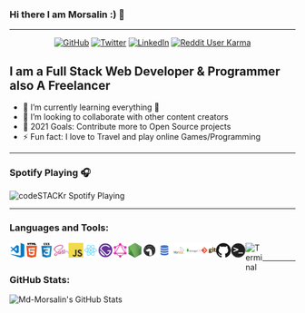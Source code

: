 ### Hi there I am Morsalin :) 👋

<hr>




<p align="center">
	<a href="https://github.com/pip-pipo"><img src="https://img.shields.io/github/followers/terrytangyuan.svg?label=GitHub&style=social" alt="GitHub"></a>
	<a href="https://twitter.com/MrMorsalin1"><img src="https://img.shields.io/twitter/follow/TerryTangYuan?label=Twitter&style=social" alt="Twitter"></a>
	<a href="https://https://www.linkedin.com/in/md-morsalin-b0a3b51b6/"><img src="https://img.shields.io/badge/LinkedIn--_.svg?style=social&logo=LinkedIn" alt="LinkedIn"></a>
	<a href="https://www.reddit.com/user/MdMorsalin6"><img alt="Reddit User Karma" src="https://img.shields.io/reddit/user-karma/combined/MdMorsalin6?style=social"> </a>  
</p>

<!--
**pip-pipo/pip-pipo** is a ✨ _special_ ✨ repository because its `README.md` (this file) appears on your GitHub profile
-->
## I am a Full Stack Web Developer & Programmer also  A  Freelancer 

- 🌱 I’m currently learning everything 🤣
- 👯 I’m looking to collaborate with other content creators
- 🥅 2021 Goals: Contribute more to Open Source projects
- ⚡ Fun fact: I love to Travel and play online Games/Programming









<hr>

### Spotify Playing 🎧
<link rel="stylesheet" href="https://unpkg.com/@coreui/icons/css/all.min.css">
 <a href="youtube.com"><i class="cil-fingerprint"></i></a>
<img src="https://now-playing-codestackr.vercel.app/api/spotify-playing" alt="codeSTACKr Spotify Playing" width="350" />

<hr>

### Languages and Tools:

<img align="left" alt="Visual Studio Code" width="26px" src="https://raw.githubusercontent.com/github/explore/80688e429a7d4ef2fca1e82350fe8e3517d3494d/topics/visual-studio-code/visual-studio-code.png" />
<img align="left" alt="HTML5" width="26px" src="https://raw.githubusercontent.com/github/explore/80688e429a7d4ef2fca1e82350fe8e3517d3494d/topics/html/html.png" />
<img align="left" alt="CSS3" width="26px" src="https://raw.githubusercontent.com/github/explore/80688e429a7d4ef2fca1e82350fe8e3517d3494d/topics/css/css.png" />
<img align="left" alt="Sass" width="26px" src="https://raw.githubusercontent.com/github/explore/80688e429a7d4ef2fca1e82350fe8e3517d3494d/topics/sass/sass.png" />
<img align="left" alt="JavaScript" width="26px" src="https://raw.githubusercontent.com/github/explore/80688e429a7d4ef2fca1e82350fe8e3517d3494d/topics/javascript/javascript.png" />
<img align="left" alt="React" width="26px" src="https://raw.githubusercontent.com/github/explore/80688e429a7d4ef2fca1e82350fe8e3517d3494d/topics/react/react.png" />
<img align="left" alt="Gatsby" width="26px" src="https://raw.githubusercontent.com/github/explore/e94815998e4e0713912fed477a1f346ec04c3da2/topics/gatsby/gatsby.png" />
<img align="left" alt="GraphQL" width="26px" src="https://raw.githubusercontent.com/github/explore/80688e429a7d4ef2fca1e82350fe8e3517d3494d/topics/graphql/graphql.png" />
<img align="left" alt="Node.js" width="26px" src="https://raw.githubusercontent.com/github/explore/80688e429a7d4ef2fca1e82350fe8e3517d3494d/topics/nodejs/nodejs.png" />
<img align="left" alt="Deno" width="26px" src="https://raw.githubusercontent.com/github/explore/361e2821e2dea67711cde99c9c40ed357061cf27/topics/deno/deno.png" />
<img align="left" alt="SQL" width="26px" src="https://raw.githubusercontent.com/github/explore/80688e429a7d4ef2fca1e82350fe8e3517d3494d/topics/sql/sql.png" />
<img align="left" alt="MySQL" width="26px" src="https://raw.githubusercontent.com/github/explore/80688e429a7d4ef2fca1e82350fe8e3517d3494d/topics/mysql/mysql.png" />
<img align="left" alt="MongoDB" width="26px" src="https://raw.githubusercontent.com/github/explore/80688e429a7d4ef2fca1e82350fe8e3517d3494d/topics/mongodb/mongodb.png" />
<img align="left" alt="Git" width="26px" src="https://raw.githubusercontent.com/github/explore/80688e429a7d4ef2fca1e82350fe8e3517d3494d/topics/git/git.png" />
<img align="left" alt="GitHub" width="26px" src="https://raw.githubusercontent.com/github/explore/78df643247d429f6cc873026c0622819ad797942/topics/github/github.png" />
<img align="left" alt="Terminal" width="26px" src="https://raw.githubusercontent.com/github/explore/80688e429a7d4ef2fca1e82350fe8e3517d3494d/topics/terminal/terminal.png" />
<img align="left" alt="Terminal" width="30px" height="auto" src="https://encrypted-tbn0.gstatic.com/images?q=tbn:ANd9GcRT0Ob5L4gIPX5HisYyqVvucLD_O0xKu2CCKA&usqp=CAU" />


<br>
<hr>

 ### GitHub Stats:

  <img align="left" alt="Md-Morsalin's GitHub Stats" src="https://github-readme-stats.vercel.app/api?username=pip-pipo&&show_icons=true&title_color=ffffff&icon_color=bb2acf&text_color=daf7dc&bg_color=151515" />




